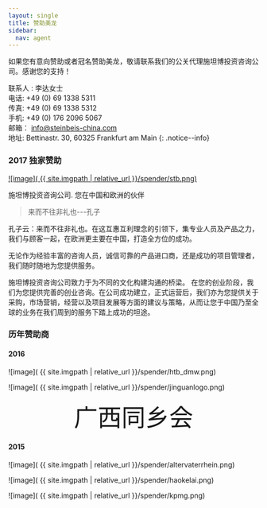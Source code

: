 ```yaml
---
layout: single
title: 赞助美龙
sidebar:
  nav: agent
---
```

<a name="pageheader"/>

如果您有意向赞助或者冠名赞助美龙，敬请联系我们的公关代理施坦博投资咨询公司。感谢您的支持！

联系人 : 李达女士 <br>
电话: +49 (0) 69 1338 5311 <br>
传真: +49 (0) 69 1338 5312 <br>
手机: +49 (0) 176 2096 5067 <br>
邮箱： info@steinbeis-china.com <br>
地址: Bettinastr. 30, 60325 Frankfurt am Main
{: .notice--info}



### 2017 独家赞助

<a href="https://www.steinbeis-china.com"> 
![image]( {{ site.imgpath | relative_url }}/spender/stb.png)
</a>

施坦博投资咨询公司. 您在中国和欧洲的伙伴

> 来而不往非礼也---孔子

孔子云：来而不往非礼也。在这互惠互利理念的引领下，集专业人员及产品之力，我们与顾客一起，在欧洲更主要在中国，打造全方位的成功。

无论作为经验丰富的咨询人员，诚信可靠的产品进口商，还是成功的项目管理者，我们随时随地为您提供服务。


施坦博投资咨询公司致力于为不同的文化构建沟通的桥梁。 在您的创业阶段，我们为您提供完善的创业咨询。在公司成功建立，正式运营后，我们亦为您提供关于采购，市场营销，经营以及项目发展等方面的建议与策略，从而让您于中国乃至全球的业务在我们周到的服务下踏上成功的坦途。

### 历年赞助商

#### 2016

![image]( {{ site.imgpath | relative_url }}/spender/htb_dmw.png)

![image]( {{ site.imgpath | relative_url }}/spender/jinguanlogo.png)

<center> <font size="+4">广西同乡会 </font> </center>

#### 2015


![image]( {{ site.imgpath | relative_url }}/spender/altervaterrhein.png)


![image]( {{ site.imgpath | relative_url }}/spender/haokelai.png)


![image]( {{ site.imgpath | relative_url }}/spender/kpmg.png)
